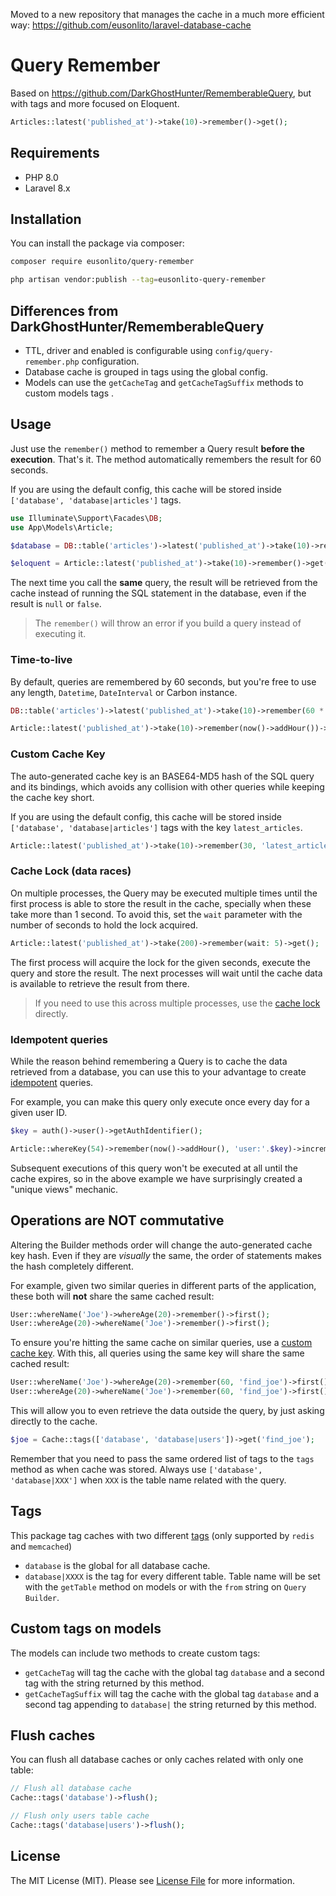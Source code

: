 Moved to a new repository that manages the cache in a much more efficient way: https://github.com/eusonlito/laravel-database-cache

# Query Remember

Based on https://github.com/DarkGhostHunter/RememberableQuery, but with tags and more focused on Eloquent.

```php
Articles::latest('published_at')->take(10)->remember()->get();
```

## Requirements

* PHP 8.0
* Laravel 8.x

## Installation

You can install the package via composer:

```bash
composer require eusonlito/query-remember

php artisan vendor:publish --tag=eusonlito-query-remember
```

## Differences from DarkGhostHunter/RememberableQuery

* TTL, driver and enabled is configurable using `config/query-remember.php` configuration.
* Database cache is grouped in tags using the global config.
* Models can use the `getCacheTag` and `getCacheTagSuffix` methods to custom models tags .

## Usage

Just use the `remember()` method to remember a Query result **before the execution**. That's it. The method automatically remembers the result for 60 seconds.

If you are using the default config, this cache will be stored inside `['database', 'database|articles']` tags.

```php
use Illuminate\Support\Facades\DB;
use App\Models\Article;

$database = DB::table('articles')->latest('published_at')->take(10)->remember()->get();

$eloquent = Article::latest('published_at')->take(10)->remember()->get();
```

The next time you call the **same** query, the result will be retrieved from the cache instead of running the SQL statement in the database, even if the result is `null` or `false`.

> The `remember()` will throw an error if you build a query instead of executing it.

### Time-to-live

By default, queries are remembered by 60 seconds, but you're free to use any length, `Datetime`, `DateInterval` or Carbon instance.

```php
DB::table('articles')->latest('published_at')->take(10)->remember(60 * 60)->get();

Article::latest('published_at')->take(10)->remember(now()->addHour())->get();
```

### Custom Cache Key

The auto-generated cache key is an BASE64-MD5 hash of the SQL query and its bindings, which avoids any collision with other queries while keeping the cache key short. 

If you are using the default config, this cache will be stored inside `['database', 'database|articles']` tags with the key `latest_articles`.

```php
Article::latest('published_at')->take(10)->remember(30, 'latest_articles')->get();
```

### Cache Lock (data races)

On multiple processes, the Query may be executed multiple times until the first process is able to store the result in the cache, specially when these take more than 1 second. To avoid this, set the `wait` parameter with the number of seconds to hold the lock acquired.

```php
Article::latest('published_at')->take(200)->remember(wait: 5)->get();
```

The first process will acquire the lock for the given seconds, execute the query and store the result. The next processes will wait until the cache data is available to retrieve the result from there.

> If you need to use this across multiple processes, use the [cache lock](https://laravel.com/docs/cache#managing-locks-across-processes) directly.

### Idempotent queries

While the reason behind remembering a Query is to cache the data retrieved from a database, you can use this to your advantage to create [idempotent](https://en.wikipedia.org/wiki/Idempotence) queries.

For example, you can make this query only execute once every day for a given user ID.

```php
$key = auth()->user()->getAuthIdentifier();

Article::whereKey(54)->remember(now()->addHour(), 'user:'.$key)->increment('unique_views');
```

Subsequent executions of this query won't be executed at all until the cache expires, so in the above example we have surprisingly created a "unique views" mechanic.

## Operations are **NOT** commutative

Altering the Builder methods order will change the auto-generated cache key hash. Even if they are _visually_ the same, the order of statements makes the hash completely different.

For example, given two similar queries in different parts of the application, these both will **not** share the same cached result:

```php
User::whereName('Joe')->whereAge(20)->remember()->first();
User::whereAge(20)->whereName('Joe')->remember()->first();
```

To ensure you're hitting the same cache on similar queries, use a [custom cache key](#custom-cache-key). With this, all queries using the same key will share the same cached result:

```php
User::whereName('Joe')->whereAge(20)->remember(60, 'find_joe')->first();
User::whereAge(20)->whereName('Joe')->remember(60, 'find_joe')->first();
```

This will allow you to even retrieve the data outside the query, by just asking directly to the cache.

```php
$joe = Cache::tags(['database', 'database|users'])->get('find_joe');
```

Remember that you need to pass the same ordered list of tags to the `tags` method as when cache was stored. Always use `['database', 'database|XXX']` when `XXX` is the table name related with the query.

## Tags

This package tag caches with two different [tags](https://laravel.com/docs/8.x/cache#cache-tags) (only supported by `redis` and `memcached`)

* `database` is the global for all database cache.
* `database|XXXX` is the tag for every different table. Table name will be set with the `getTable` method on models or with the `from` string on `Query Builder`.

## Custom tags on models

The models can include two methods to create custom tags:

* `getCacheTag` will tag the cache with the global tag `database` and a second tag with the string returned by this method.
* `getCacheTagSuffix` will tag the cache with the global tag `database` and a second tag appending to `database|` the string returned by this method.

## Flush caches

You can flush all database caches or only caches related with only one table:

```php
// Flush all database cache
Cache::tags('database')->flush();

// Flush only users table cache
Cache::tags('database|users')->flush();
```

## License

The MIT License (MIT). Please see [License File](LICENSE.md) for more information.
